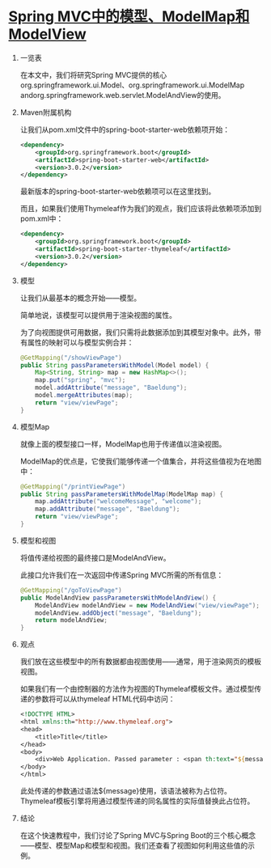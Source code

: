 # [Spring MVC中的模型、ModelMap和ModelView](https://www.baeldung.com/spring-mvc-model-model-map-model-view)

1. 一览表

    在本文中，我们将研究Spring MVC提供的核心org.springframework.ui.Model、org.springframework.ui.ModelMap andorg.springframework.web.servlet.ModelAndView的使用。

2. Maven附属机构

    让我们从pom.xml文件中的spring-boot-starter-web依赖项开始：

    ```xml
    <dependency>
        <groupId>org.springframework.boot</groupId>
        <artifactId>spring-boot-starter-web</artifactId>
        <version>3.0.2</version>
    </dependency>
    ```

    最新版本的spring-boot-starter-web依赖项可以在这里找到。

    而且，如果我们使用Thymeleaf作为我们的观点，我们应该将此依赖项添加到pom.xml中：

    ```xml
    <dependency>
        <groupId>org.springframework.boot</groupId>
        <artifactId>spring-boot-starter-thymeleaf</artifactId>
        <version>3.0.2</version>
    </dependency>
    ```

3. 模型

    让我们从最基本的概念开始——模型。

    简单地说，该模型可以提供用于渲染视图的属性。

    为了向视图提供可用数据，我们只需将此数据添加到其模型对象中。此外，带有属性的映射可以与模型实例合并：

    ```java
    @GetMapping("/showViewPage")
    public String passParametersWithModel(Model model) {
        Map<String, String> map = new HashMap<>();
        map.put("spring", "mvc");
        model.addAttribute("message", "Baeldung");
        model.mergeAttributes(map);
        return "view/viewPage";
    }
    ```

4. 模型Map

    就像上面的模型接口一样，ModelMap也用于传递值以渲染视图。

    ModelMap的优点是，它使我们能够传递一个值集合，并将这些值视为在地图中：

    ```java
    @GetMapping("/printViewPage")
    public String passParametersWithModelMap(ModelMap map) {
        map.addAttribute("welcomeMessage", "welcome");
        map.addAttribute("message", "Baeldung");
        return "view/viewPage";
    }
    ```

5. 模型和视图

    将值传递给视图的最终接口是ModelAndView。

    此接口允许我们在一次返回中传递Spring MVC所需的所有信息：

    ```java
    @GetMapping("/goToViewPage")
    public ModelAndView passParametersWithModelAndView() {
        ModelAndView modelAndView = new ModelAndView("view/viewPage");
        modelAndView.addObject("message", "Baeldung");
        return modelAndView;
    }
    ```

6. 观点

    我们放在这些模型中的所有数据都由视图使用——通常，用于渲染网页的模板视图。

    如果我们有一个由控制器的方法作为视图的Thymeleaf模板文件。通过模型传递的参数将可以从thymeleaf HTML代码中访问：

    ```jsp
    <!DOCTYPE HTML>
    <html xmlns:th="http://www.thymeleaf.org">
    <head>
        <title>Title</title>
    </head>
    <body>
        <div>Web Application. Passed parameter : <span th:text="${message}"></span></div>
    </body>
    </html>
    ```

    此处传递的参数通过语法${message}使用，该语法被称为占位符。Thymeleaf模板引擎将用通过模型传递的同名属性的实际值替换此占位符。

7. 结论

    在这个快速教程中，我们讨论了Spring MVC与Spring Boot的三个核心概念——模型、模型Map和模型和视图。我们还查看了视图如何利用这些值的示例。
